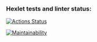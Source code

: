 ### Hexlet tests and linter status:
[![Actions Status](https://github.com/IlyasRT/python-project-50/actions/workflows/hexlet-check.yml/badge.svg)](https://github.com/IlyasRT/python-project-50/actions)

[![Maintainability](https://api.codeclimate.com/v1/badges/048070a7a611715ce2e4/maintainability)](https://codeclimate.com/github/IlyasRT/python-project-50/maintainability)
